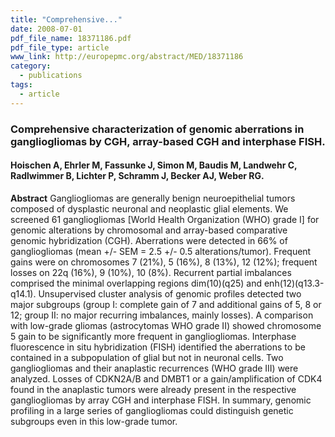 ```yaml
---
title: "Comprehensive..."
date: 2008-07-01
pdf_file_name: 18371186.pdf
pdf_file_type: article
www_link: http://europepmc.org/abstract/MED/18371186
category:
  - publications
tags:
  - article
---
```


### Comprehensive characterization of genomic aberrations in gangliogliomas by CGH, array-based CGH and interphase FISH.
#### Hoischen A, Ehrler M, Fassunke J, Simon M, Baudis M, Landwehr C, Radlwimmer B, Lichter P, Schramm J, Becker AJ, Weber RG.

**Abstract** Gangliogliomas are generally benign neuroepithelial tumors composed of dysplastic neuronal and neoplastic glial elements. We screened 61 gangliogliomas [World Health Organization (WHO) grade I] for genomic alterations by chromosomal and array-based comparative genomic hybridization (CGH). Aberrations were detected in 66% of gangliogliomas (mean +/- SEM = 2.5 +/- 0.5 alterations/tumor). Frequent gains were on chromosomes 7 (21%), 5 (16%), 8 (13%), 12 (12%); frequent losses on 22q (16%), 9 (10%), 10 (8%). Recurrent partial imbalances comprised the minimal overlapping regions dim(10)(q25) and enh(12)(q13.3-q14.1). Unsupervised cluster analysis of genomic profiles detected two major subgroups (group I: complete gain of 7 and additional gains of 5, 8 or 12; group II: no major recurring imbalances, mainly losses). A comparison with low-grade gliomas (astrocytomas WHO grade II) showed chromosome 5 gain to be significantly more frequent in gangliogliomas. Interphase fluorescence in situ hybridization (FISH) identified the aberrations to be contained in a subpopulation of glial but not in neuronal cells. Two gangliogliomas and their anaplastic recurrences (WHO grade III) were analyzed. Losses of CDKN2A/B and DMBT1 or a gain/amplification of CDK4 found in the anaplastic tumors were already present in the respective gangliogliomas by array CGH and interphase FISH. In summary, genomic profiling in a large series of gangliogliomas could distinguish genetic subgroups even in this low-grade tumor.

